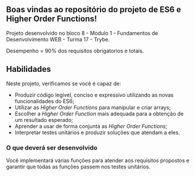 ## Boas vindas ao repositório do projeto de ES6 e Higher Order Functions!

Projeto desenvolvido no bloco 8 - Modulo 1 - Fundamentos de Desenvolvimento WEB - Turma 17 - Trybe.

Desempenho = 90% dos requisitos obrigatorios e totais.


## Habilidades

Neste projeto, verificamos se você é capaz de:

- Produzir código legível, conciso e expressivo utilizando as novas funcionalidades do ES6;
- Utilizar as _Higher Order Functions_ para manipular e criar arrays;
- Escolher a _Higher Order Function_ mais adequada para a obtenção de um resultado esperado;
- Aprender a usar de forma conjunta as _Higher Order Functions_;
- Interpretar testes unitários e produzir soluções que atendam a eles.


### O que deverá ser desenvolvido

Você implementará várias funções para atender aos requisitos propostos e garantir que todas as funções passem nos testes unitários.

